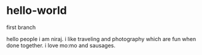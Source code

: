 # hello-world
first branch

hello people
i am niraj. i like traveling and photography which are fun when done together.
i love mo:mo and sausages.
